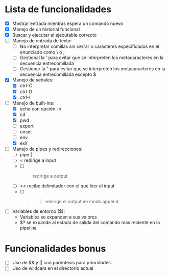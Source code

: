 # Lista de funcionalidades

- [x] Mostrar entrada mientras espera un comando nuevo
- [x] Manejo de un historial funcional
- [x] Buscar y ejecutar el ejecutable correcto
- [ ] Manejo de entrada de texto:
	- [ ] No interpretar comillas sin cerrar o carácteres especificados en el enunciado como \ o ;
	- [ ] Gestional la ’ para evitar que se interpreten los metacaracteres en la secuencia entrecomillada
	- [ ] Gestionar la " para evitar que se interpreten los metacaracteres en la secuencia entrecomillada excepto $
- [x] Manejo de señales:
	- [x] ctrl-C
	- [x] ctrl-D
	- [x] ctrl-\
- [ ] Manejo de built-ins:
	- [x] echo con opción -n
	- [x] cd
	- [x] pwd
	- [ ] export
	- [ ] unset
	- [ ] env
	- [x] exit
- [ ] Manejo de pipes y redirecciones:
	- [ ] pipe |
	- [ ] < redirige a input
	- [ ] > redirige a output
	- [ ] << recibe delimitador con el que leer el input
	- [ ] >> redirige el output en modo append
- [ ] Variables de entorno ($):
	- Variables se expanden a sus valores
	- $? se expande al estado de salida del comando mas reciente en la pipeline

# Funcionalidades bonus

- [ ] Uso de && y || con paréntesis para prioridades
- [ ] Uso de wildcars en el directorio actual
